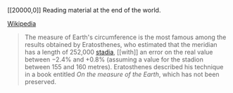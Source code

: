 
[[20000,0]]
Reading material at the end of the world.

[Wikipedia](https://en.wikipedia.org/wiki/Earth%27s_circumference)

> The measure of Earth's circumference is the most famous among the results obtained by Eratosthenes, who estimated that the meridian has a length of 252,000 [stadia](https://en.wikipedia.org/wiki/Stadion_(unit) "Stadion (unit)"), [[with]] an error on the real value between −2.4% and +0.8% (assuming a value for the stadion between 155 and 160 metres). Eratosthenes described his technique in a book entitled _On the measure of the Earth_, which has not been preserved.

